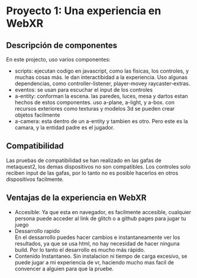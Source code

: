 # Proyecto 1: Una experiencia en WebXR
## Descripción de componentes
En este projecto, uso varios componentes:
* scripts: ejecutan codigo en javascript, como las fisicas, los controles, y muchas cosas más. le dan interactibidad a la experiencia.
Uso algunas dependencias, como controller-listener, player-movey raycaster-extras.
* eventos: se usan para escuchar el input de los controles
* a-entity: conforman la escena. las paredes, luces, mesa y dartos estan hechos de estos componentes. uso a-plane, a-light, y a-box.
  con recursos exteriores como texturas y modelos 3d se pueden crear objetos facilmente
* a-camera: esta dentro de un a-entity y tambien es otro. Pero este es la camara, y la entidad padre es el jugador.
## Compatibilidad 
Las pruebas de compatibilidad se han realizado en las gafas de metaquest2, los demas dispositivos no son compatibles.
Los controles solo reciben input de las gafas, por lo tanto no es posible hacerlos en otros dispositivos facilmente.
## Ventajas de la experiencia en WebXR
* Accesible: 
Ya que esta en navegador, es facilmente accesible, cualquier persona puede acceder al link de glitch o a github pages para jugar tu juego
* Dessarrollo rapido  
En el dessarrollo puedes hacer cambios e instantaneamente ver los resultados, ya que se usa html, no hay necesidad de hacer ninguna build. Por lo tanto el desarrollo 
es mucho más rápido.
* Contenido Instantaneo. 
Sin instalacion ni tiempo de carga excesivo, se puede jugar a mi experiencia de vr, haciendo mucho mas facil de convencer a alguien para que la pruebe. 
